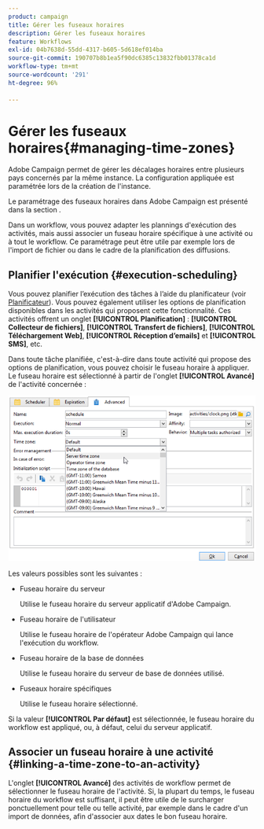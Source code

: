 ```yaml
---
product: campaign
title: Gérer les fuseaux horaires
description: Gérer les fuseaux horaires
feature: Workflows
exl-id: 04b7638d-55dd-4317-b605-5d618ef014ba
source-git-commit: 190707b8b1ea5f90dc6385c13832fbb01378ca1d
workflow-type: tm+mt
source-wordcount: '291'
ht-degree: 96%

---
```


# Gérer les fuseaux horaires{#managing-time-zones}



Adobe Campaign permet de gérer les décalages horaires entre plusieurs pays concernés par la même instance. La configuration appliquée est paramétrée lors de la création de l&#39;instance.

Le paramétrage des fuseaux horaires dans Adobe Campaign est présenté dans la section .

Dans un workflow, vous pouvez adapter les plannings d&#39;exécution des activités, mais aussi associer un fuseau horaire spécifique à une activité ou à tout le workflow. Ce paramétrage peut être utile par exemple lors de l&#39;import de fichier ou dans le cadre de la planification des diffusions.

## Planifier l&#39;exécution {#execution-scheduling}

Vous pouvez planifier l’exécution des tâches à l’aide du planificateur (voir [Planificateur](scheduler.md)). Vous pouvez également utiliser les options de planification disponibles dans les activités qui proposent cette fonctionnalité. Ces activités offrent un onglet **[!UICONTROL Planification]** : **[!UICONTROL Collecteur de fichiers]**, **[!UICONTROL Transfert de fichiers]**, **[!UICONTROL Téléchargement Web]**, **[!UICONTROL Réception d’emails]** et **[!UICONTROL SMS]**, etc.

Dans toute tâche planifiée, c&#39;est-à-dire dans toute activité qui propose des options de planification, vous pouvez choisir le fuseau horaire à appliquer. Le fuseau horaire est sélectionné à partir de l&#39;onglet **[!UICONTROL Avancé]** de l&#39;activité concernée :

![](assets/wf-timezone-in-a-box.png)

Les valeurs possibles sont les suivantes :

* Fuseau horaire du serveur

   Utilise le fuseau horaire du serveur applicatif d&#39;Adobe Campaign.

* Fuseau horaire de l&#39;utilisateur

   Utilise le fuseau horaire de l&#39;opérateur Adobe Campaign qui lance l&#39;exécution du workflow.

* Fuseau horaire de la base de données

   Utilise le fuseau horaire du serveur de base de données utilisé.

* Fuseaux horaire spécifiques

   Utilise le fuseau horaire sélectionné.

Si la valeur **[!UICONTROL Par défaut]** est sélectionnée, le fuseau horaire du workflow est appliqué, ou, à défaut, celui du serveur applicatif.

## Associer un fuseau horaire à une activité {#linking-a-time-zone-to-an-activity}

L&#39;onglet **[!UICONTROL Avancé]** des activités de workflow permet de sélectionner le fuseau horaire de l&#39;activité. Si, la plupart du temps, le fuseau horaire du workflow est suffisant, il peut être utile de le surcharger ponctuellement pour telle ou telle activité, par exemple dans le cadre d&#39;un import de données, afin d&#39;associer aux dates le bon fuseau horaire.
